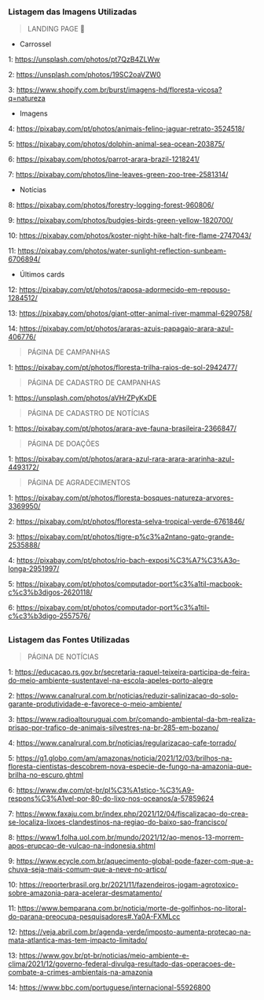 ### Listagem das Imagens Utilizadas

> LANDING PAGE 🌱

- Carrossel

1: https://unsplash.com/photos/pt7QzB4ZLWw

2: https://unsplash.com/photos/19SC2oaVZW0

3: https://www.shopify.com.br/burst/imagens-hd/floresta-vicosa?q=natureza

- Imagens

4: https://pixabay.com/pt/photos/animais-felino-jaguar-retrato-3524518/

5: https://pixabay.com/photos/dolphin-animal-sea-ocean-203875/

6: https://pixabay.com/photos/parrot-arara-brazil-1218241/

7: https://pixabay.com/photos/line-leaves-green-zoo-tree-2581314/

- Notícias

8: https://pixabay.com/photos/forestry-logging-forest-960806/

9: https://pixabay.com/photos/budgies-birds-green-yellow-1820700/

10: https://pixabay.com/photos/koster-night-hike-halt-fire-flame-2747043/

11: https://pixabay.com/photos/water-sunlight-reflection-sunbeam-6706894/

- Últimos cards

12: https://pixabay.com/pt/photos/raposa-adormecido-em-repouso-1284512/

13: https://pixabay.com/photos/giant-otter-animal-river-mammal-6290758/

14: https://pixabay.com/pt/photos/araras-azuis-papagaio-arara-azul-406776/

> PÁGINA DE CAMPANHAS

1: https://pixabay.com/pt/photos/floresta-trilha-raios-de-sol-2942477/

> PÁGINA DE CADASTRO DE CAMPANHAS

1: https://unsplash.com/photos/aVHrZPyKxDE


> PÁGINA DE CADASTRO DE NOTÍCIAS

1: https://pixabay.com/pt/photos/arara-ave-fauna-brasileira-2366847/


> PÁGINA DE DOAÇÕES

1: https://pixabay.com/pt/photos/arara-azul-rara-arara-ararinha-azul-4493172/


> PÁGINA DE AGRADECIMENTOS

1: https://pixabay.com/pt/photos/floresta-bosques-natureza-arvores-3369950/

2: https://pixabay.com/pt/photos/floresta-selva-tropical-verde-6761846/

3: https://pixabay.com/pt/photos/tigre-p%c3%a2ntano-gato-grande-2535888/

4: https://pixabay.com/pt/photos/rio-bach-exposi%C3%A7%C3%A3o-longa-2951997/

5: https://pixabay.com/pt/photos/computador-port%c3%a1til-macbook-c%c3%b3digos-2620118/

6: https://pixabay.com/pt/photos/computador-port%c3%a1til-c%c3%b3digo-2557576/

## 

### Listagem das Fontes Utilizadas

> PÁGINA DE NOTÍCIAS

1: https://educacao.rs.gov.br/secretaria-raquel-teixeira-participa-de-feira-do-meio-ambiente-sustentavel-na-escola-apeles-porto-alegre

2: https://www.canalrural.com.br/noticias/reduzir-salinizacao-do-solo-garante-produtividade-e-favorece-o-meio-ambiente/

3: https://www.radioaltouruguai.com.br/comando-ambiental-da-bm-realiza-prisao-por-trafico-de-animais-silvestres-na-br-285-em-bozano/

4: https://www.canalrural.com.br/noticias/regularizacao-cafe-torrado/

5: https://g1.globo.com/am/amazonas/noticia/2021/12/03/brilhos-na-floresta-cientistas-descobrem-nova-especie-de-fungo-na-amazonia-que-brilha-no-escuro.ghtml

6: https://www.dw.com/pt-br/pl%C3%A1stico-%C3%A9-respons%C3%A1vel-por-80-do-lixo-nos-oceanos/a-57859624

7: https://www.faxaju.com.br/index.php/2021/12/04/fiscalizacao-do-crea-se-localiza-lixoes-clandestinos-na-regiao-do-baixo-sao-francisco/

8: https://www1.folha.uol.com.br/mundo/2021/12/ao-menos-13-morrem-apos-erupcao-de-vulcao-na-indonesia.shtml

9: https://www.ecycle.com.br/aquecimento-global-pode-fazer-com-que-a-chuva-seja-mais-comum-que-a-neve-no-artico/

10: https://reporterbrasil.org.br/2021/11/fazendeiros-jogam-agrotoxico-sobre-amazonia-para-acelerar-desmatamento/

11: https://www.bemparana.com.br/noticia/morte-de-golfinhos-no-litoral-do-parana-preocupa-pesquisadores#.Ya0A-FXMLcc

12: https://veja.abril.com.br/agenda-verde/imposto-aumenta-protecao-na-mata-atlantica-mas-tem-impacto-limitado/

13: https://www.gov.br/pt-br/noticias/meio-ambiente-e-clima/2021/12/governo-federal-divulga-resultado-das-operacoes-de-combate-a-crimes-ambientais-na-amazonia

14: https://www.bbc.com/portuguese/internacional-55926800
